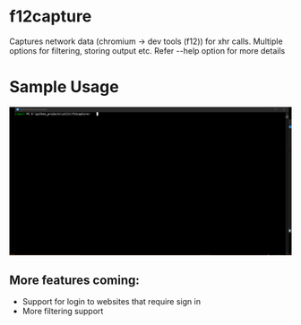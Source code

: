 # f12capture

Captures network data (chromium -> dev tools (f12)) for xhr calls. Multiple options for filtering, storing output etc.
Refer --help option for more details

#  Sample Usage

![alt text](static/f12_screenshot.gif)


## More features coming:

*   Support for login to websites that require sign in
*   More filtering support

